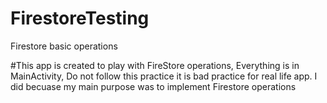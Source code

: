 # FirestoreTesting
Firestore basic operations 


#This app is created to play with FireStore operations, Everything is in MainActivity, Do not follow this practice it is
bad practice for real life app. I did becuase my main purpose was to implement  Firestore operations
